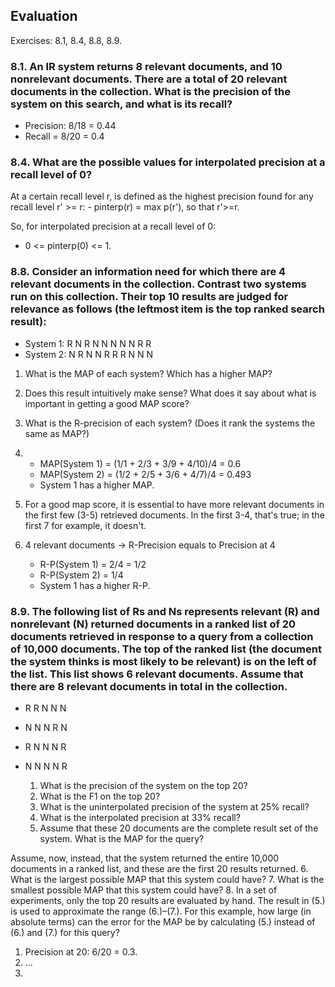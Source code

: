 ## Evaluation

Exercises: 8.1, 8.4, 8.8, 8.9.

### 8.1. An IR system returns 8 relevant documents, and 10 nonrelevant documents. There are a total of 20 relevant documents in the collection. What is the precision of the system on this search, and what is its recall?

- Precision: 8/18 = 0.44
- Recall = 8/20 = 0.4

### 8.4. What are the possible values for interpolated precision at a recall level of 0?

At a certain recall level r, is defined as the highest precision found for any recall level r' >= r: 
     - pinterp(r) = max p(r'), so that r'>=r.

So, for interpolated precision at a recall level of 0:
- 0 <= pinterp(0) <= 1.

### 8.8. Consider an information need for which there are 4 relevant documents in the collection. Contrast two systems run on this collection. Their top 10 results are judged for relevance as follows (the leftmost item is the top ranked search result):
- System 1: R N R N N N N N R R
- System 2: N R N N R R R N N N

1. What is the MAP of each system? Which has a higher MAP?
2. Does this result intuitively make sense? What does it say about what is important
in getting a good MAP score?
3. What is the R-precision of each system? (Does it rank the systems the same as
MAP?)

1. 
   - MAP(System 1) = (1/1 + 2/3 + 3/9 + 4/10)/4 = 0.6
   - MAP(System 2) = (1/2 + 2/5 + 3/6 + 4/7)/4 = 0.493
   - System 1 has a higher MAP.

2. For a good map score, it is essential to have more relevant documents in the first few (3-5) retrieved documents. In the first 3-4, that's true; in the first 7 for example, it doesn't. 

3. 4 relevant documents -> R-Precision equals to Precision at 4
   - R-P(System 1) = 2/4 = 1/2
   - R-P(System 2) = 1/4
   - System 1 has a higher R-P.

### 8.9. The following list of Rs and Ns represents relevant (R) and nonrelevant (N) returned documents in a ranked list of 20 documents retrieved in response to a query from a collection of 10,000 documents. The top of the ranked list (the document the system thinks is most likely to be relevant) is on the left of the list. This list shows 6 relevant documents. Assume that there are 8 relevant documents in total in the collection.
- R R N N N
- N N N R N
- R N N N R
- N N N N R

  1. What is the precision of the system on the top 20?
  2. What is the F1 on the top 20?
  3. What is the uninterpolated precision of the system at 25% recall?
  4. What is the interpolated precision at 33% recall?
  5. Assume that these 20 documents are the complete result set of the system. What is the MAP for the query?

Assume, now, instead, that the system returned the entire 10,000 documents in a ranked list, and these are the first 20 results returned.
  6. What is the largest possible MAP that this system could have?
  7. What is the smallest possible MAP that this system could have?
  8. In a set of experiments, only the top 20 results are evaluated by hand. The result in (5.) is used to approximate the range (6.)–(7.). For this example, how large (in absolute terms) can the error for the MAP be by calculating (5.) instead of (6.) and (7.) for this query?

1. Precision at 20: 6/20 = 0.3.
2. ...
3. 

